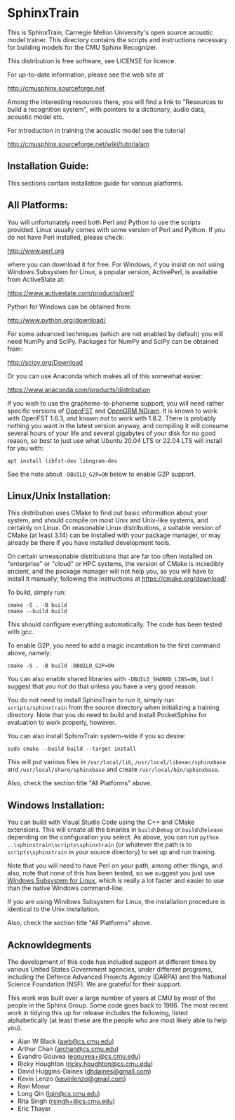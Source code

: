 SphinxTrain
===========

This is SphinxTrain, Carnegie Mellon University's open source acoustic
model trainer. This directory contains the scripts and instructions
necessary for building models for the CMU Sphinx Recognizer.

This distribution is free software, see LICENSE for licence.

For up-to-date information, please see the web site at

   http://cmusphinx.sourceforge.net

Among the interesting resources there, you will find a link to
"Resources to build a recognition system", with pointers to a
dictionary, audio data, acoustic model etc.

For introduction in training the acoustic model see the tutorial

http://cmusphinx.sourceforge.net/wiki/tutorialam

Installation Guide:
-------------------

This sections contain installation guide for various platforms. 

All Platforms:
--------------

You will unfortunately need both Perl and Python to use the scripts
provided. Linux usually comes with some version of Perl and Python. If
you do not have Perl installed, please check:

http://www.perl.org

where you can download it for free. For Windows, if you insist on not
using Windows Subsystem for Linux, a popular version, ActivePerl, is
available from ActiveState at:

https://www.activestate.com/products/perl/

Python for Windows can be obtained from:

http://www.python.org/download/

For some advanced techniques (which are not enabled by default) you
will need NumPy and SciPy.  Packages for NumPy and SciPy can be
obtained from:

http://scipy.org/Download

Or you can use Anaconda which makes all of this somewhat easier:

https://www.anaconda.com/products/distribution

If you wish to use the grapheme-to-phoneme support, you will need
rather specific versions of
[OpenFST](https://www.openfst.org/twiki/bin/view/FST/WebHome) and
[OpenGRM
NGram](https://www.opengrm.org/twiki/bin/view/GRM/NGramLibrary).  It
is known to work with OpenFST 1.6.3, and known *not* to work with
1.8.2. There is probably nothing you want in the latest version
anyway, and compiling it will consume several hours of your life and
several gigabytes of your disk for no good reason, so best to just use
what Ubuntu 20.04 LTS or 22.04 LTS will install for you with:

    apt install libfst-dev libngram-dev

See the note about `-DBUILD_G2P=ON` below to enable G2P support.

Linux/Unix Installation:
------------------------

This distribution uses CMake to find out basic information about your
system, and should compile on most Unix and Unix-like systems, and
certainly on Linux.  On reasonable Linux distributions, a suitable
version of CMake (at least 3.14) can be installed with your package
manager, or may already be there if you have installed development
tools.

On certain unreasonable distributions that are far too often installed
on "enterprise" or "cloud" or HPC systems, the version of CMake is
incredibly ancient, and the package manager will not help you, so you
will have to install it manually, following the instructions at
https://cmake.org/download/

To build, simply run:

    cmake -S . -B build
    cmake --build build

This should configure everything automatically. The code has been
tested with gcc.

To enable G2P, you need to add a magic incantation to the first
command above, namely:

    cmake -S . -B build -DBUILD_G2P=ON
    
You can also enable shared libraries with `-DBUILD_SHARED_LIBS=ON`,
but I suggest that you *not* do that unless you have a very good
reason.

You do not need to install SphinxTrain to run it, simply run
`scripts/sphinxtrain` from the source directory when initializing a
training directory.  Note that you do need to build and install
PocketSphinx for evaluation to work properly, however.

You can also install SphinxTrain system-wide if you so desire:

    sudo cmake --build build --target install

This will put various files in `/usr/local/lib`,
`/usr/local/libexec/sphinxbase` and `/usr/local/share/sphinxbase` and
create `/usr/local/bin/sphinxbase`.

Also, check the section title "All Platforms" above.

Windows Installation:
---------------------

You can build with Visual Studio Code using the C++ and CMake
extensions.  This will create all the binaries in `build\Debug` or
`build\Release` depending on the configuration you select.  As above,
you can run `python ..\sphinxtrain\scripts\sphinxtrain` (or whatever
the path is to `scripts\sphinxtrain` in your source directory) to set
up and run training.

Note that you will need to have Perl on your path, among other things,
and also, note that none of this has been tested, so we suggest you just
use [Windows Subsystem for
Linux](https://learn.microsoft.com/en-us/windows/wsl/install), which
is really a lot faster and easier to use than the native Windows
command-line.

If you are using Windows Subsystem for Linux, the installation
procedure is identical to the Unix installation.

Also, check the section title "All Platforms" above.

Acknowldegments
---------------

The development of this code has included support at different times
by various United States Government agencies, under different programs,
including the Defence Advanced Projects Agency (DARPA) and the
National Science Foundation (NSF). We are grateful for their support.

This work was built over a large number of years at CMU by most of the
people in the Sphinx Group. Some code goes back to 1986. The most
recent work in tidying this up for release includes the following,
listed alphabetically (at least these are the people who are most
likely able to help you).

- Alan W Black (awb@cs.cmu.edu)
- Arthur Chan (archan@cs.cmu.edu)
- Evandro Gouvea (egouvea+@cs.cmu.edu)
- Ricky Houghton (ricky.houghton@cs.cmu.edu)
- David Huggins-Daines (dhdaines@gmail.com)
- Kevin Lenzo (kevinlenzo@gmail.com)
- Ravi Mosur
- Long Qin (lqin@cs.cmu.edu)
- Rita Singh (rsingh+@cs.cmu.edu)
- Eric Thayer
